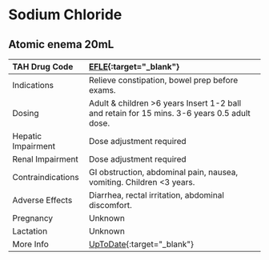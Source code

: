 # Sodium Chloride

## Atomic enema 20mL

| TAH Drug Code      | [EFLE](https://www.tahsda.org.tw/drugs/hissearch.php?drug_code=EFLE){:target="_blank"}                                                     |
|:-------------------|:-------------------------------------------------------------------------------------------------------------------------------------------|
| Indications        | Relieve constipation, bowel prep before exams.                                                                                             |
| Dosing             | Adult & children >6 years Insert 1-2 ball and retain for 15 mins. 3-6 years 0.5 adult dose.                                                |
| Hepatic Impairment | Dose adjustment required                                                                                                                   |
| Renal Impairment   | Dose adjustment required                                                                                                                   |
| Contraindications  | GI obstruction, abdominal pain, nausea, vomiting. Children <3 years.                                                                       |
| Adverse Effects    | Diarrhea, rectal irritation, abdominal discomfort.                                                                                         |
| Pregnancy          | Unknown                                                                                                                                    |
| Lactation          | Unknown                                                                                                                                    |
| More Info          | [UpToDate](https://www.uptodate.com/contents/sodium-chloride-preparations-saline-and-oral-salt-tablets-drug-information){:target="_blank"} |

